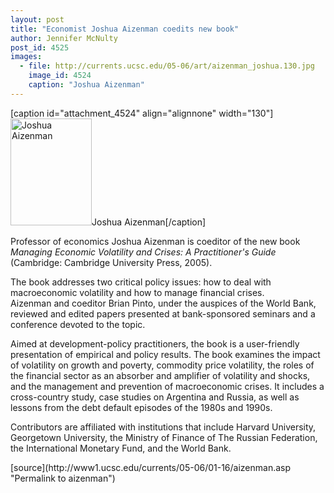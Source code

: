 ```yaml
---
layout: post
title: "Economist Joshua Aizenman coedits new book"
author: Jennifer McNulty
post_id: 4525
images:
  - file: http://currents.ucsc.edu/05-06/art/aizenman_joshua.130.jpg
    image_id: 4524
    caption: "Joshua Aizenman"
---
```


[caption id="attachment_4524" align="alignnone" width="130"]<a href="http://localhost/mysite/wp-content/uploads/2006/01/aizenman_joshua.130.jpg"><img class="size-full wp-image-4524" src="http://localhost/mysite/wp-content/uploads/2006/01/aizenman_joshua.130.jpg" alt="Joshua Aizenman" width="130" height="171" /></a>Joshua Aizenman[/caption]
<a name="content" id="content"></a>
<p>
  Professor of economics Joshua Aizenman is coeditor of the new book <i>Managing Economic Volatility and Crises: A Practitioner's Guide</i> (Cambridge: Cambridge University Press, 2005).
</p>
<p>
  The book addresses two critical policy issues: how to deal with macroeconomic volatility and how to manage financial crises.<br>
  Aizenman and coeditor Brian Pinto, under the auspices of the World Bank, reviewed and edited papers presented at bank-sponsored seminars and a conference devoted to the topic.
</p>
<p>
  Aimed at development-policy practitioners, the book is a user-friendly presentation of empirical and policy results. The book examines the impact of volatility on growth and poverty, commodity price volatility, the roles of the financial sector as an absorber and amplifier of volatility and shocks, and the management and prevention of macroeconomic crises. It includes a cross-country study, case studies on Argentina and Russia, as well as lessons from the debt default episodes of the 1980s and 1990s.
</p>
<p>
  Contributors are affiliated with institutions that include Harvard University, Georgetown University, the Ministry of Finance of The Russian Federation, the International Monetary Fund, and the World Bank.
</p>
[source](http://www1.ucsc.edu/currents/05-06/01-16/aizenman.asp "Permalink to aizenman")

